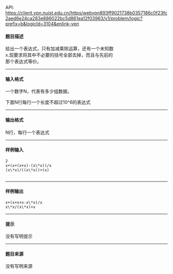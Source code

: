 API: https://client.vpn.nuist.edu.cn/https/webvpn893ff9021738b0357186c0f23fc2aed6e24ca283e886022bc5d861ea12f03963/v1/problem/logic?prefix=b&logicId=3104&enlink-vpn

#### 题目描述

给出一个表达式，只有加减乘除运算，还有一个未知数  
x.现要求将其中不必要的括号全部去掉，而且与先前的  
那个表达式等价。

---

#### 输入格式

一个数字N，代表有多少组数据。

下面N行每行一个长度不超过10^6的表达式

---

#### 输出格式

N行，每行一个表达式

---

#### 样例输入
```
2
x+(x+(x+x)-(x\*x))/x
(x\*x)/((x\*x))+(x)


```

---

#### 样例输出
```
x+(x+x+x-x\*x)/x
x\*x/(x\*x)+x

```

---

#### 提示

没有写明提示

---

#### 题目来源

没有写明来源